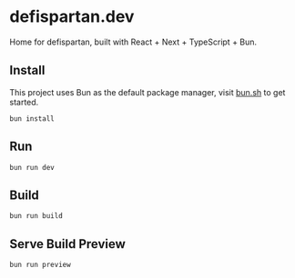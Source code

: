 # defispartan.dev

Home for defispartan, built with React + Next + TypeScript + Bun.

## Install

This project uses Bun as the default package manager, visit [bun.sh](https://bun.sh/) to get started.

`bun install`

## Run

`bun run dev`

## Build

`bun run build`

## Serve Build Preview

`bun run preview`
